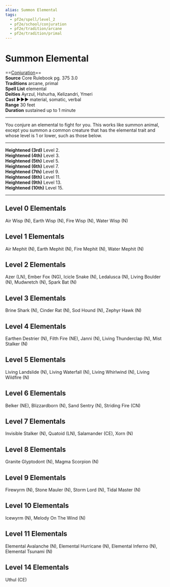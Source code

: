 ```yaml
---
alias: Summon Elemental
tags:
  - pf2e/spell/level_2
  - pf2e/school/conjuration
  - pf2e/tradition/arcane
  - pf2e/tradition/primal
---
```


# Summon Elemental

==[Conjuration](../../../Traits/Conjuration.md)==  
__Source__ Core Rulebook pg. 375 3.0  
**Traditions** arcane, primal  
**Spell List** elemental  
**Deities** Ayrzul, Hshurha, Kelizandri, Ymeri  
**Cast** ►►► material, somatic, verbal  
**Range** 30 feet  
**Duration** sustained up to 1 minute

---

You conjure an elemental to fight for you. This works like summon animal, except you summon a common creature that has the elemental trait and whose level is 1 or lower, such as those below.

<hr>

**Heightened (3rd)** Level 2.  
**Heightened (4th)** Level 3.  
**Heightened (5th)** Level 5.  
**Heightened (6th)** Level 7.  
**Heightened (7th)** Level 9.  
**Heightened (8th)** Level 11.  
**Heightened (9th)** Level 13.  
**Heightened (10th)** Level 15.

---

## Level 0 Elementals

Air Wisp (N), Earth Wisp (N), Fire Wisp (N), Water Wisp (N)

## Level 1 Elementals

Air Mephit (N), Earth Mephit (N), Fire Mephit (N), Water Mephit (N)

## Level 2 Elementals

Azer (LN), Ember Fox (NG), Icicle Snake (N), Ledalusca (N), Living Boulder (N), Mudwretch (N), Spark Bat (N)

## Level 3 Elementals

Brine Shark (N), Cinder Rat (N), Sod Hound (N), Zephyr Hawk (N)

## Level 4 Elementals

Earthen Destrier (N), Filth Fire (NE), Janni (N), Living Thunderclap (N), Mist Stalker (N)

## Level 5 Elementals

Living Landslide (N), Living Waterfall (N), Living Whirlwind (N), Living Wildfire (N)

## Level 6 Elementals

Belker (NE), Blizzardborn (N), Sand Sentry (N), Striding Fire (CN)

## Level 7 Elementals

Invisible Stalker (N), Quatoid (LN), Salamander (CE), Xorn (N)

## Level 8 Elementals

Granite Glyptodont (N), Magma Scorpion (N)

## Level 9 Elementals

Firewyrm (N), Stone Mauler (N), Storm Lord (N), Tidal Master (N)

## Level 10 Elementals

Icewyrm (N), Melody On The Wind (N)

## Level 11 Elementals

Elemental Avalanche (N), Elemental Hurricane (N), Elemental Inferno (N), Elemental Tsunami (N)

## Level 14 Elementals

Uthul (CE)
